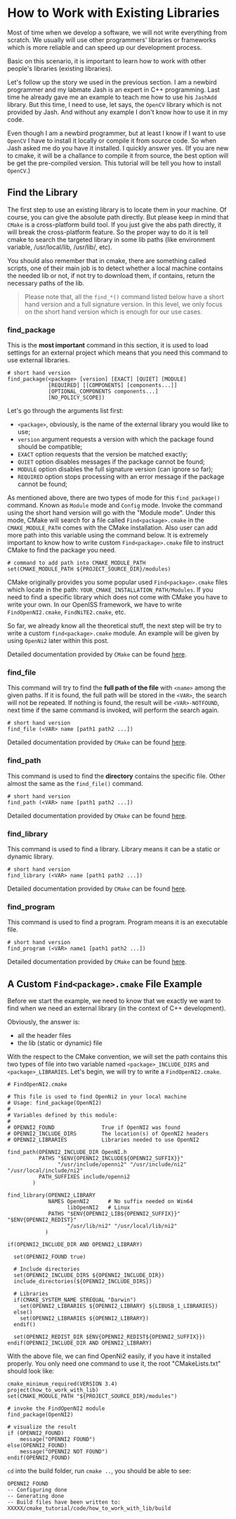# How to Work with Existing Libraries

Most of time when we develop a software, we will not write everything
from scratch. We usually will use other programmers' libraries or frameworks
which is more reliable and can speed up our development process.

Basic on this scenario, it is important to learn how to work with other people's
libraries (existing libraries).

Let's follow up the story we used in the previous section. I am a newbird programmer
and my labmate Jash is an expert in C++ programming. Last time he already gave me an
example to teach me how to use his `JashAdd` library. But this time, I need to use,
let says, the `OpenCV` library which is not provided by Jash. And without any example
I don't know how to use it in my code.

Even though I am a newbird programmer, but at least I know if I want to use `OpenCV` I
have to install it locally or compile it from source code. So when Jash asked me do you
have it installed. I quickly answer yes. (If you are new to cmake, it will be a challance
to compile it from source, the best option will be get the pre-compiled version. This
tutorial will be tell you how to install `OpenCV`.)

## Find the Library

The first step to use an existing library is to locate them in your machine. Of course,
you can give the absolute path directly. But please keep in mind that `CMake` is a
cross-platform build tool. If you just give the abs path directly, it will break the
cross-platform feature. So the proper way to do it is tell cmake to search the targeted
library in some lib paths (like environment variable, /usr/local/lib, /usr/lib/, etc).

You should also remember that in cmake, there are something called scripts, one of their
main job is to detect whether a local machine contains the needed lib or not, if not try
to download them, if contains, return the necessary paths of the lib.

> Please note that, all the `find_*()` command listed below have a short hand version and a
> full signature version. In this level, we only focus on the short hand version which is
> enough for our use cases.

### find_package

This is the **most important** command in this section, it is used to load settings for an
external project which means that you need this command to use external libraries.

```
# short hand version
find_package(<package> [version] [EXACT] [QUIET] [MODULE]
             [REQUIRED] [[COMPONENTS] [components...]]
             [OPTIONAL_COMPONENTS components...]
             [NO_POLICY_SCOPE])
```

Let's go through the arguments list first:

- `<package>`, obviously, is the name of the external library you would like to use;
- `version` argument requests a version with which the package found should be compatible;
- `EXACT` option requests that the version be matched exactly;
- `QUIET` option disables messages if the package cannot be found;
- `MODULE` option disables the full signature version (can ignore so far);
- `REQUIRED` option stops processing with an error message if the package cannot be found;

As mentioned above, there are two types of mode for this `find_package()` command. Known as
`Module` mode and `Config` mode. Invoke the command using the short hand version will go with
the "Module mode". Under this mode, CMake will search for a file called `Find<package>.cmake`
in the `CMAKE_MODULE_PATH` comes with the CMake installation. Also user can add more path into
this variable using the command below. It is extremely important to know how to write custom
`Find<package>.cmake` file to instruct CMake to find the package you need.

```
# command to add path into CMAKE_MODULE_PATH
set(CMAKE_MODULE_PATH ${PROJECT_SOURCE_DIR}/modules)
```

CMake originally provides you some popular used `Find<package>.cmake` files which locate in the
path: `YOUR_CMAKE_INSTALLATION_PATH/Modules`. If you need to find a specific library which does
not come with CMake you have to write your own. In our OpenISS framework, we have to write
`FindOpenNI2.cmake`, `FindNiTE2.cmake`, etc.

So far, we already know all the theoretical stuff, the next step will be try to write a custom
`find<package>.cmake` module. An example will be given by using `OpenNi2` later within this post.

Detailed documentation provided by `CMake` can be found 
[here](https://cmake.org/cmake/help/latest/command/find_package.html).

### find_file

This command will try to find the **full path of the file** with `<name>` among the 
given paths. If it is found, the full path will be stored in the `<VAR>`, the search will
not be repeated. If nothing is found, the result will be `<VAR>-NOTFOUND`, next time if
the same command is invoked, will perform the search again.

```
# short hand version
find_file (<VAR> name [path1 path2 ...])
```

Detailed documentation provided by `CMake` can be found 
[here](https://cmake.org/cmake/help/latest/command/find_file.html).

### find_path

This command is used to find the **directory** contains the specific file. Other
almost the same as the `find_file()` command.

```
# short hand version
find_path (<VAR> name [path1 path2 ...])
```

Detailed documentation provided by `CMake` can be found 
[here](https://cmake.org/cmake/help/latest/command/find_path.html).

### find_library

This command is used to find a library. Library means it can be a static or dynamic library.

```
# short hand version
find_library (<VAR> name [path1 path2 ...])
```

Detailed documentation provided by `CMake` can be found 
[here](https://cmake.org/cmake/help/latest/command/find_library.html).

### find_program

This command is used to find a program. Program means it is an executable file.

```
# short hand version
find_program (<VAR> name1 [path1 path2 ...])
```

Detailed documentation provided by `CMake` can be found 
[here](https://cmake.org/cmake/help/latest/command/find_program.html).


## A Custom `Find<package>.cmake` File Example

Before we start the example, we need to know that we exactly we want to find
when we need an external library (in the context of C++ development). 

Obviously, the answer is:

- all the header files
- the lib (static or dynamic) file

With the respect to the CMake convention, we will set the path contains this
two types of file into two variable named `<package>_INCLUDE_DIRS` and
`<package>_LIBRARIES`. Let's begin, we will try to write a `FindOpenNI2.cmake`.

```
# FindOpenNI2.cmake

# This file is used to find OpenNi2 in your local machine
# Usage: find_package(OpenNI2)
# 
# Variables defined by this module:
#
# OPENNI2_FOUND               True if OpenNI2 was found
# OPENNI2_INCLUDE_DIRS        The location(s) of OpenNI2 headers
# OPENNI2_LIBRARIES           Libraries needed to use OpenNI2

find_path(OPENNI2_INCLUDE_DIR OpenNI.h
          PATHS "$ENV{OPENNI2_INCLUDE${OPENNI2_SUFFIX}}"
                "/usr/include/openni2" "/usr/include/ni2" "/usr/local/include/ni2"
          PATH_SUFFIXES include/openni2
        )

find_library(OPENNI2_LIBRARY
             NAMES OpenNI2      # No suffix needed on Win64
                   libOpenNI2   # Linux
             PATHS "$ENV{OPENNI2_LIB${OPENNI2_SUFFIX}}" "$ENV{OPENNI2_REDIST}"
                   "/usr/lib/ni2" "/usr/local/lib/ni2"
            )

if(OPENNI2_INCLUDE_DIR AND OPENNI2_LIBRARY)
  
  set(OPENNI2_FOUND true)
  
  # Include directories
  set(OPENNI2_INCLUDE_DIRS ${OPENNI2_INCLUDE_DIR})
  include_directories(${OPENNI2_INCLUDE_DIRS})

  # Libraries
  if(CMAKE_SYSTEM_NAME STREQUAL "Darwin")
    set(OPENNI2_LIBRARIES ${OPENNI2_LIBRARY} ${LIBUSB_1_LIBRARIES})
  else()
    set(OPENNI2_LIBRARIES ${OPENNI2_LIBRARY})
  endif()

  set(OPENNI2_REDIST_DIR $ENV{OPENNI2_REDIST${OPENNI2_SUFFIX}})
endif(OPENNI2_INCLUDE_DIR AND OPENNI2_LIBRARY)
```

With the above file, we can find OpenNi2 easily, if you have it installed properly. You
only need one command to use it, the root "CMakeLists.txt" should look like:

```
cmake_minimum_required(VERSION 3.4)
project(how_to_work_with_lib)
set(CMAKE_MODULE_PATH "${PROJECT_SOURCE_DIR}/modules")

# invoke the FindOpenNI2 module
find_package(OpenNI2)

# visualize the result
if (OPENNI2_FOUND)
    message("OPENNI2 FOUND")
else(OPENNI2_FOUND)
    message("OPENNI2 NOT FOUND")
endif(OPENNI2_FOUND)
```

`cd` into the build folder, run `cmake ..`, you should be able to see:

```
OPENNI2 FOUND
-- Configuring done
-- Generating done
-- Build files have been written to: XXXXX/cmake_tutorial/code/how_to_work_with_lib/build
```
